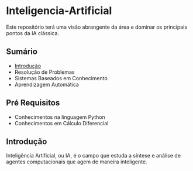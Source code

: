 # Inteligencia-Artificial
Este repositório terá uma visão abrangente da área e dominar os principais pontos da IA clássica.

## Sumário
* [Introdução](#introdução)
* Resolução de Problemas
* Sistemas Baseados em Conhecimento
* Aprendizagem Automática

## Pré Requisitos
* Conhecimentos na linguagem Python
* Conhecimentos em Cálculo Diferencial

## Introdução
Inteligência Artificial, ou IA, é o campo que estuda a síntese e análise de agentes computacionais que agem de maneira inteligente.


